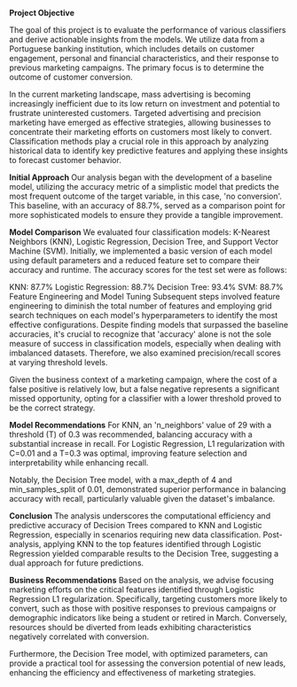 **Project Objective**

The goal of this project is to evaluate the performance of various classifiers and derive actionable insights from the models. We utilize data from a Portuguese banking institution, which includes details on customer engagement, personal and financial characteristics, and their response to previous marketing campaigns. The primary focus is to determine the outcome of customer conversion.

In the current marketing landscape, mass advertising is becoming increasingly inefficient due to its low return on investment and potential to frustrate uninterested customers. Targeted advertising and precision marketing have emerged as effective strategies, allowing businesses to concentrate their marketing efforts on customers most likely to convert. Classification methods play a crucial role in this approach by analyzing historical data to identify key predictive features and applying these insights to forecast customer behavior.

**Initial Approach**
Our analysis began with the development of a baseline model, utilizing the accuracy metric of a simplistic model that predicts the most frequent outcome of the target variable, in this case, 'no conversion'. This baseline, with an accuracy of 88.7%, served as a comparison point for more sophisticated models to ensure they provide a tangible improvement.

**Model Comparison**
We evaluated four classification models: K-Nearest Neighbors (KNN), Logistic Regression, Decision Tree, and Support Vector Machine (SVM). Initially, we implemented a basic version of each model using default parameters and a reduced feature set to compare their accuracy and runtime. The accuracy scores for the test set were as follows:

KNN: 87.7%
Logistic Regression: 88.7%
Decision Tree: 93.4%
SVM: 88.7%
Feature Engineering and Model Tuning
Subsequent steps involved feature engineering to diminish the total number of features and employing grid search techniques on each model's hyperparameters to identify the most effective configurations. Despite finding models that surpassed the baseline accuracies, it's crucial to recognize that 'accuracy' alone is not the sole measure of success in classification models, especially when dealing with imbalanced datasets. Therefore, we also examined precision/recall scores at varying threshold levels.

Given the business context of a marketing campaign, where the cost of a false positive is relatively low, but a false negative represents a significant missed opportunity, opting for a classifier with a lower threshold proved to be the correct strategy.

**Model Recommendations**
For KNN, an 'n_neighbors' value of 29 with a threshold (T) of 0.3 was recommended, balancing accuracy with a substantial increase in recall. For Logistic Regression, L1 regularization with C=0.01 and a T=0.3 was optimal, improving feature selection and interpretability while enhancing recall.

Notably, the Decision Tree model, with a max_depth of 4 and min_samples_split of 0.01, demonstrated superior performance in balancing accuracy with recall, particularly valuable given the dataset's imbalance.

**Conclusion**
The analysis underscores the computational efficiency and predictive accuracy of Decision Trees compared to KNN and Logistic Regression, especially in scenarios requiring new data classification. Post-analysis, applying KNN to the top features identified through Logistic Regression yielded comparable results to the Decision Tree, suggesting a dual approach for future predictions.

**Business Recommendations**
Based on the analysis, we advise focusing marketing efforts on the critical features identified through Logistic Regression L1 regularization. Specifically, targeting customers more likely to convert, such as those with positive responses to previous campaigns or demographic indicators like being a student or retired in March. Conversely, resources should be diverted from leads exhibiting characteristics negatively correlated with conversion.

Furthermore, the Decision Tree model, with optimized parameters, can provide a practical tool for assessing the conversion potential of new leads, enhancing the efficiency and effectiveness of marketing strategies.
